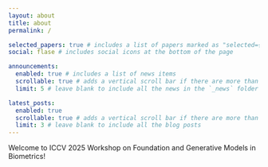 ```yaml
---
layout: about
title: about
permalink: /

selected_papers: true # includes a list of papers marked as "selected={true}"
social: flase # includes social icons at the bottom of the page

announcements:
  enabled: true # includes a list of news items
  scrollable: true # adds a vertical scroll bar if there are more than 3 news items
  limit: 5 # leave blank to include all the news in the `_news` folder

latest_posts:
  enabled: true
  scrollable: true # adds a vertical scroll bar if there are more than 3 new posts items
  limit: 3 # leave blank to include all the blog posts
---
```


Welcome to ICCV 2025 Workshop on Foundation and Generative Models in Biometrics!